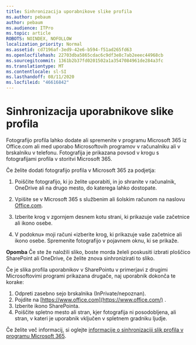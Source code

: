 ```yaml
---
title: Sinhronizacija uporabnikove slike profila
ms.author: pebaum
author: pebaum
ms.audience: ITPro
ms.topic: article
ROBOTS: NOINDEX, NOFOLLOW
localization_priority: Normal
ms.assetid: cd7196af-3ed9-42e6-b594-f51ad265fd63
ms.openlocfilehash: 22703dba5865cdac6c9df3e8c7ab2eeec44968cb
ms.sourcegitcommit: 1361b2b37fd0201502a1a3547084961de284a3fc
ms.translationtype: MT
ms.contentlocale: sl-SI
ms.lasthandoff: 08/11/2020
ms.locfileid: "46616842"
---
```

# <a name="sync-a-users-profile-picture"></a>Sinhronizacija uporabnikove slike profila

Fotografijo profila lahko dodate ali spremenite v programu Microsoft 365 iz Office.com ali med uporabo Microsoftovih programov v računalniku ali v brskalniku v telefonu. Fotografija je prikazana povsod v krogu s fotografijami profila v storitvi Microsoft 365.

Če želite dodati fotografijo profila v Microsoft 365 za podjetja:

1. Poiščite fotografijo, ki jo želite uporabiti, in jo shranite v računalnik, OneDrive ali na drugo mesto, do katerega lahko dostopate.

2. Vpišite se v Microsoft 365 s službenim ali šolskim računom na naslovu [Office.com](https://www.office.com).

3. Izberite krog v zgornjem desnem kotu strani, ki prikazuje vaše začetnice ali ikono osebe.

4. V podoknu» moji računi «izberite krog, ki prikazuje vaše začetnice ali ikono osebe. Spremenite fotografijo v pojavnem oknu, ki se prikaže.

**Opomba** Če ste že naložili sliko, boste morda želeli poskusiti izbrati ploščico SharePoint ali OneDrive, če želite znova sinhronizirati to sliko.

Če je slika profila uporabnikov v SharePointu v primerjavi z drugimi Microsoftovimi programi prikazana drugače, naj uporabnik dokonča te korake:

1. Odpreti zasebno sejo brskalnika (InPrivate/nepoznan).
2. Pojdite na [https://www.office.com](https://www.office.com/) .
3. Izberite ikono SharePointa.
4. Poiščite spletno mesto ali stran, kjer fotografija ni posodobljena, ali stran, v kateri je uporabnik vključen v spletnem gradniku ljudje.

Če želite več informacij, si oglejte [informacije o sinhronizaciji slik profila v programu Microsoft 365](https://support.office.com/article/information-about-profile-picture-synchronization-in-office-365-20594d76-d054-4af4-a660-401133e3d48a).

